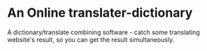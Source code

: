 # An Online translater-dictionary
A dictionary/translate combining software - catch some translating website's result, so you can get the result simultaneously.
